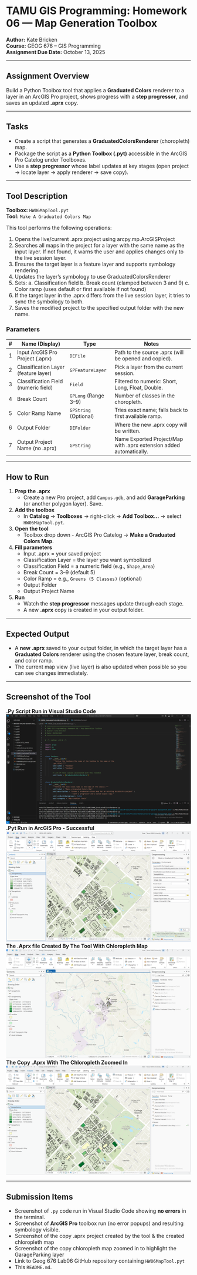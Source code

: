 # TAMU GIS Programming: Homework 06 — Map Generation Toolbox

**Author:** Kate Bricken  
**Course:** GEOG 676 – GIS Programming  
**Assignment Due Date:** October 13, 2025

---

## Assignment Overview
Build a Python Toolbox tool that applies a **Graduated Colors** renderer to a layer in an ArcGIS Pro project, shows progress with a **step progressor**, and saves an updated **.aprx** copy.

---

## Tasks
- Create a script that generates a **GraduatedColorsRenderer** (choropleth) map.  
- Package the script as a **Python Toolbox (.pyt)** accessible in the ArcGIS Pro Catelog under Toolboxes.  
- Use a **step progressor** whose label updates at key stages (open project -> locate layer -> apply renderer -> save copy).

---

## Tool Description

**Toolbox:** `HW06MapTool.pyt`  
**Tool:** `Make A Graduated Colors Map`  

This tool performs the following operations:  
1. Opens the live/current .aprx project using arcpy.mp.ArcGISProject
2. Searches all maps in the project for a layer with the same name as the input layer.
   If not found, it warns the user and applies changes only to the live session layer.
3. Ensures the target layer is a feature layer and supports symbology rendering.
4. Updates the layer’s symbology to use GraduatedColorsRenderer
5. Sets:
   a. Classification field
   b. Break count (clamped between 3 and 9)
   c. Color ramp (uses default or first available if not found)
6. If the target layer in the .aprx differs from the live session layer, it tries to sync the symbology to both.
7. Saves the modified project to the specified output folder with the new name.

### Parameters
| # | Name (Display) | Type | Notes |
|---|---|---|---|
| 1 | Input ArcGIS Pro Project (.aprx) | `DEFile` | Path to the source .aprx (will be opened and copied). |
| 2 | Classification Layer (feature layer) | `GPFeatureLayer` | Pick a layer from the current session. |
| 3 | Classification Field (numeric field) | `Field` | Filtered to numeric: Short, Long, Float, Double. |
| 4 | Break Count | `GPLong` (Range 3–9) | Number of classes in the choropleth. |
| 5 | Color Ramp Name | `GPString` (Optional) | Tries exact name; falls back to first available ramp. |
| 6 | Output Folder | `DEFolder` | Where the new .aprx copy will be written. |
| 7 | Output Project Name (no .aprx) | `GPString` | Name Exported Project/Map with .aprx extension added automatically. |

---

## How to Run
1. **Prep the .aprx**  
   - Create a new Pro project, add `Campus.gdb`, and add **GarageParking** (or another polygon layer). Save.
2. **Add the toolbox**  
   - In **Catalog** -> **Toolboxes** → right-click → **Add Toolbox…** -> select `HW06MapTool.pyt`.
3. **Open the tool**  
   - Toolbox drop down - ArcGIS Pro Catelog -> **Make a Graduated Colors Map**.
4. **Fill parameters**  
   - Input .aprx = your saved project  
   - Classification Layer = the layer you want symbolized  
   - Classification Field = a numeric field (e.g., `Shape_Area`)  
   - Break Count = 3–9 (default 5)  
   - Color Ramp = e.g., `Greens (5 Classes)` (optional)  
   - Output Folder
   - Output Project Name
5. **Run**  
   - Watch the **step progressor** messages update through each stage.
   - A new **.aprx** copy is created in your output folder.

---

## Expected Output
- A **new .aprx** saved to your output folder, in which the target layer has a **Graduated Colors** renderer using the chosen feature layer, break count, and color ramp.  
- The current map view (live layer) is also updated when possible so you can see changes immediately.

---

## Screenshot of the Tool
**.Py Script Run in Visual Studio Code**
![HW06 Screenshot #1](https://github.com/KTB2025/Bricken-Online-GEOG676-Fall2025/blob/67bcadf9c1f56af611c14de8d83a9cba011da450/Lab06/Images/SucessfulPyCodeRunVCS.png)
**.Pyt Run in ArcGIS Pro - Successful**
![HW06 Screenshot #2](https://github.com/KTB2025/Bricken-Online-GEOG676-Fall2025/blob/67bcadf9c1f56af611c14de8d83a9cba011da450/Lab06/Images/SuccessfulRunInArcGISPro.png)
**The .Aprx file Created By The Tool With Chloropleth Map**
![HW06 Screenshot #3](https://github.com/KTB2025/Bricken-Online-GEOG676-Fall2025/blob/4994e3e8c6667e9748c07f79b63611afac8d5d40/Lab06/Images/SuccessfulCopyProjectCreatedWithGCMap.png)
**The Copy .Aprx With The Chloropleth Zoomed In**
![HW06_Screenshot #4](https://github.com/KTB2025/Bricken-Online-GEOG676-Fall2025/blob/148553993349abd9b8706fb9c70108d69eab2556/Lab06/Images/SuccessfulCopyProjectCreatedWithGCMap_1.png)


---

## Submission Items
- Screenshot of `.py` code run in Visual Studio Code showing **no errors** in the terminal.  
- Screenshot of **ArcGIS Pro** toolbox run (no error popups) and resulting symbology visible.
- Screenshot of the copy .aprx project created by the tool & the created chloropleth map
- Screenshot of the copy chloropleth map zoomed in to highlight the GarageParking layer 
- Link to Geog 676 Lab06 GitHub repository containing `HW06MapTool.pyt`
- This `README.md`.  


